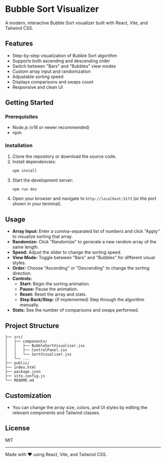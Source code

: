 # Bubble Sort Visualizer

A modern, interactive Bubble Sort visualizer built with React, Vite, and Tailwind CSS.

## Features
- Step-by-step visualization of Bubble Sort algorithm
- Supports both ascending and descending order
- Switch between "Bars" and "Bubbles" view modes
- Custom array input and randomization
- Adjustable sorting speed
- Displays comparisons and swaps count
- Responsive and clean UI

## Getting Started

### Prerequisites
- Node.js (v18 or newer recommended)
- npm

### Installation
1. Clone the repository or download the source code.
2. Install dependencies:
   ```sh
   npm install
   ```
3. Start the development server:
   ```sh
   npm run dev
   ```
4. Open your browser and navigate to `http://localhost:5173` (or the port shown in your terminal).

## Usage
- **Array Input:** Enter a comma-separated list of numbers and click "Apply" to visualize sorting that array.
- **Randomize:** Click "Randomize" to generate a new random array of the same length.
- **Speed:** Adjust the slider to change the sorting speed.
- **View Mode:** Toggle between "Bars" and "Bubbles" for different visual styles.
- **Order:** Choose "Ascending" or "Descending" to change the sorting direction.
- **Controls:**
  - **Start:** Begin the sorting animation.
  - **Pause:** Pause the animation.
  - **Reset:** Reset the array and stats.
  - **Step Back/Step:** (if implemented) Step through the algorithm manually.
- **Stats:** See the number of comparisons and swaps performed.

## Project Structure
```
├── src/
│   ├── components/
│   │   ├── BubbleSortVisualizer.jsx
│   │   ├── ControlPanel.jsx
│   │   └── SortVisualizer.jsx
│   └── ...
├── public/
├── index.html
├── package.json
├── vite.config.js
└── README.md
```

## Customization
- You can change the array size, colors, and UI styles by editing the relevant components and Tailwind classes.

## License
MIT

---
Made with ❤️ using React, Vite, and Tailwind CSS.